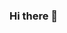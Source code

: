 ### Hi there 👋

<!--
**vineetjaiss/vineetjaiss** is a ✨ _special_ ✨ repository because its `README.md` (this file) appears on your GitHub profile.

Myself Vineet Jaiswara, a passionate self-taught full stack web developer and a freelance software engineer from india. my passion for software lies with dreaming up ideas and making them come true with elegant interfaces. i take great care in the experience, architecture, and code quality of the things I build.

i am also an open-source enthusiast and maintainer. i learned a lot from the open-source community and i love how collaboration and knowledge sharing happened through open-source.

GIF

💼 any freelance work? do reach, email :)
💬 ask me about anything, i am happy to help;
languages and tools:

         

📊 Time I spend in a week

Python       8 hrs 8 mins    ███████████████████░░░░░░   76.23 %
C++          1 hr 19 mins    ███░░░░░░░░░░░░░░░░░░░░░░   12.36 %
JavaScript   41 mins         █▓░░░░░░░░░░░░░░░░░░░░░░░   06.42 %
Ruby         16 mins         ▓░░░░░░░░░░░░░░░░░░░░░░░░   02.59 %
Other        14 mins         ▓░░░░░░░░░░░░░░░░░░░░░░░░   02.22 %





